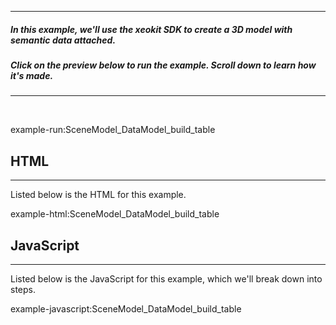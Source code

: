 
---
##### In this example, we'll use the xeokit SDK to create a 3D model with semantic data attached. 
##### Click on the preview below to run the example. Scroll down to learn how it's made.
---

<br>

example-run:SceneModel_DataModel_build_table

## HTML

---

Listed below is the HTML for this example.

example-html:SceneModel_DataModel_build_table

## JavaScript

---

Listed below is the JavaScript for this example, which we'll break down into steps.

example-javascript:SceneModel_DataModel_build_table
